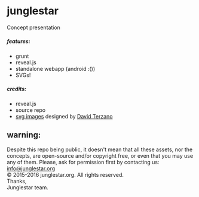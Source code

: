 # junglestar

Concept presentation

##### features:

- grunt  
- reveal.js
- standalone webapp (android :())
- SVGs!

##### credits:

- reveal.js
- source repo
- [svg images](https://github.com/toybreaker/junglestar/tree/gh-pages/images) designed by [David Terzano](http://work-it.it)


## warning:

Despite this repo being public, it doesn't mean that all these assets, nor the concepts, are open-source and/or copyright free, or even that you may use any of them. Please, ask for permission first by contacting us: info@junglestar.org    
© 2015-2016 junglestar.org. All rights reserved.    
Thanks,  
Junglestar team.
